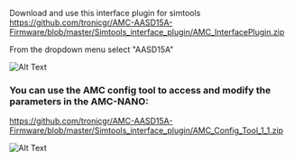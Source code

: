 Download and use this interface plugin for simtools
https://github.com/tronicgr/AMC-AASD15A-Firmware/blob/master/Simtools_interface_plugin/AMC_InterfacePlugin.zip

From the dropdown menu select "AASD15A"

![Alt Text](https://github.com/tronicgr/AMC-AASD15A-Firmware/blob/master/Simtools_interface_plugin/AMC_interface_plugin_AASD15A.jpg)

### You can use the AMC config tool to access and modify the parameters in the AMC-NANO:
https://github.com/tronicgr/AMC-AASD15A-Firmware/blob/master/Simtools_interface_plugin/AMC_Config_Tool_1_1.zip

![Alt Text](https://github.com/tronicgr/AMC-AASD15A-Firmware/blob/master/Simtools_interface_plugin/AMC_config_AASD.jpg)
